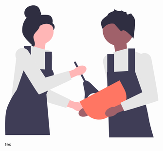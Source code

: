 <svg xmlns="http://www.w3.org/2000/svg" width="713.52567" height="614.00006" viewBox="0 0 713.52567 614.00006" xmlns:xlink="http://www.w3.org/1999/xlink"><g><path id="uuid-25964adc-e6e4-4b9a-b8ec-929b0c1831fb-377" d="m347.87323,451.90152c16.98547,5.29892,28.0195,18.35818,24.64548,29.1673-3.37405,10.80911-19.87653,15.27332-36.86734,9.97025-6.81619-2.02527-13.04828-5.65344-18.1748-10.58099l-71.68465-23.36063,11.67949-33.40585,69.42838,26.57608c7.02133-1.13821,14.21317-.578,20.97348,1.63382l-.00003.00003Z" fill="#ffb6b6"/><path d="m194.30498,206.79003h-.00006c-17.0927-2.02448-32.8309,9.528-36.01506,26.44307-11.35732,60.33289-35.47932,190.79974-32.30268,193.97641,4.13558,4.13559,158.53068,49.62698,158.53068,49.62698l17.92087-38.59879-102.01105-49.62698,22.37239-144.3019c2.84016-18.31905-10.08585-35.33842-28.49509-37.51881v.00002Z" fill="#e6e6e6"/></g><g><path id="uuid-a5d71dbf-4b88-4e86-8463-d776047f9b39-378" d="m380.31247,514.65845c-16.57343,6.47351-33.34772,3.16943-37.46579-7.37866s5.97897-24.34344,22.55917-30.81708c6.58765-2.67679,13.72052-3.73706,20.80191-3.09204l70.56866-26.54187,11.74945,33.38129-70.81561,22.62152c-4.77151,5.27515-10.73724,9.33063-17.39777,11.82684h-.00003Z" fill="#a0616a"/><path d="m482.07956,228.14661h.00006c16.918-3.16853,33.39694,7.3002,37.71066,23.96306,15.38605,59.4333,48.22101,187.98421,45.26501,191.36714-3.84833,4.40414-154.83734,60.16818-154.83734,60.16818l-20.47421-37.30722,98.4455-56.37003-32.01898-142.47226c-4.06479-18.08678,7.68829-35.93631,25.90939-39.34889l-.00009.00002Z" fill="#e6e6e6"/></g><polygon points="182.19685 215.45674 190.60481 162.90703 133.85113 139.78516 125.44317 219.66072 182.19685 215.45674" fill="#ffb6b6"/><polygon points="513.66339 223.72791 505.25546 171.17821 562.00915 148.05634 570.41711 227.93189 513.66339 223.72791" fill="#a0616a"/><g><circle cx="167.85481" cy="121.92467" r="57.8752" fill="#ffb6b6"/><path d="m163.23585,44.11551c1.67468.97758,3.91788-.50148,4.45485-2.36477s-.08853-3.84161-.70883-5.67885l-3.12267-9.24891c-2.21466-6.55954-4.56517-13.34829-9.36159-18.34095C147.25819.94643,135.75307-.9706,125.39614.41822c-13.30033,1.78351-26.42318,8.9855-32.60744,20.89493-6.18426,11.90943-3.55139,28.52735,7.62317,35.95763-15.92619,18.25407-21.47782,38.5976-20.60124,62.80681s27.2587,46.48959,44.46336,63.54404c3.84212-2.32903,7.33504-13.2439,5.22223-17.20903-2.1128-3.96513.91437-8.55885-1.70228-12.21117-2.61665-3.65231-4.8058,2.16325-2.16043-1.46831,1.66927-2.29158-4.84585-7.56354-2.36458-8.93507,12.00146-6.63399,15.99306-21.5933,23.53075-33.04879,9.09186-13.81745,24.65257-23.17476,41.11992-24.72714,9.07129-.85515,18.65257.6937,26.08797,5.96006s12.24902,14.67727,10.52483,23.62416c4.46538-4.53399,6.68816-11.17856,5.84978-17.48679s-4.7195-12.14158-10.21411-15.35187c3.34096-11.04836.47887-23.7572-7.27567-32.3068-7.75452-8.5496-39.21107-7.09344-50.53209-4.84334" fill="#2f2e41"/><path d="m161.47775,86.35749c-14.99432,1.61864-25.82066,14.60707-34.9626,26.60187-5.2692,6.91353-10.78864,14.54836-10.65635,23.23995.13374,8.78745,6.00904,16.32458,8.81694,24.6524,4.58959,13.61208.1165,29.80731-10.80879,39.13422,10.79542,2.04855,22.46555-6.04584,24.32919-16.87471,2.16949-12.60612-7.38655-24.77298-6.25481-37.51428.99709-11.22523,9.84303-19.86437,17.36342-28.25745,7.52039-8.39308,14.58333-19.53049,11.12357-30.25569" fill="#2f2e41"/></g><path d="m188.75362,206.64507l-65.52348-17.92085-67.54786,27.57056-28.94908,228.8356,165.42333,5.5141v-36.91089s28.94908-36.15106,23.43497-88.53513l-5.51411-52.38406-21.32376-66.16933Z" fill="#e6e6e6"/><path d="m219.0378,299.69568l-129.5816-6.89264-35.15246,99.94327S10.88012,452.71225,3.98748,496.82517c-6.89264,44.11295-2.75706,106.14664-2.75706,106.14664h207.45214l-16.52605-189.23822s38.58249-83.71027,34.11043-98.18481c-4.47208-14.47455-7.22913-15.85306-7.22913-15.85306l-.00002-.00003Z" fill="#3f3d56"/><rect x="88.07767" y="189.41347" width="31.70614" height="117.17485" fill="#3f3d56"/><rect x="185.95312" y="215.6055" width="31.70615" height="96.49695" fill="#3f3d56"/><path d="m504.34961,217.6733l65.5235-17.92085,67.54785,27.57056,28.9491,228.8356-165.42334,5.5141v-36.91089s-16.92203-37.73605-.68927-87.84586c15.85309-48.93774-17.2316-53.0733-17.2316-53.0733l21.32376-66.16933v-.00003Z" fill="#e6e6e6"/><path d="m474.06543,310.72391l129.5816-6.89264,35.15247,99.94327s21.36719,68.23712,28.25983,112.35004,24.81348,97.87549,24.81348,97.87549h-207.45215l-6.21967-181.96564-4.13559-121.31042.00003-.00009Z" fill="#3f3d56"/><rect x="573.31946" y="200.44168" width="31.70612" height="117.17484" fill="#3f3d56"/><rect x="475.44397" y="226.63376" width="31.70615" height="96.49692" fill="#3f3d56"/><circle cx="526.48047" cy="115.35628" r="72.48663" fill="#a0616a"/><path d="m597.77972,154.67856s-35.0697-42.08368-49.09766-38.57671-5.26044,8.76743-5.26044,8.76743l-35.06973-38.57671s-28.05579-10.52092-54.35809,22.79533c0,0-15.78137-28.05579,0-43.83717,15.78137-15.78138,21.04184-14.02789,24.5488-22.79533,3.50696-8.76743,28.05579-15.78138,28.05579-15.78138,0,0-1.40833-12.61958,6.30981-6.30979,7.71808,6.30979,26.99268,6.30979,26.99268,6.30979,0,0,.11047-7.01395,7.95282,0s16.6098,3.50697,16.6098,3.50697c0,0,0,12.13634,6.13721,12.20537s16.65814-8.6984,18.41162-1.68445,14.02789,10.52092,15.78137,31.56276-7.01398,82.41389-7.01398,82.41389Z" fill="#2f2e41"/><g><path d="m328.94202,262.86866l56.12152,106.095-7.69296,4.0694-56.12152-106.095c-.81461-1.54001-.22571-3.45166,1.3143-4.26627l2.1124-1.1174c1.54001-.81461,3.45166-.22571,4.26627,1.3143v-.00003Z" fill="#3f3d56"/><path d="m422.44043,409.05951c-14.2782-3.68146-29.21545,2.83707-36.38034,15.72446-8.97168,16.1373-19.22116,29.37582-15.789-2.17569,3.77844-34.73483-16.59909-62.78934-.58472-71.26053,16.0144-8.47119,32.55023,17.2739,58.57797,40.58359,24.12268,21.60361,10.2121,21.26285-5.82388,17.12814l-.00003.00003Z" fill="#3f3d56"/></g><g><path id="uuid-cca3ea91-4b8f-4d88-9418-fea0098b5ff4-379" d="m339.79602,284.33167c16.18549-7.39023,33.11832-5.02933,37.81979,5.27197,4.70151,10.30133-4.60828,24.63968-20.80051,32.0304-6.42764,3.04099-13.49008,4.4985-20.59644,4.25049l-68.974,30.44666-13.59779-32.672,69.43977-26.54626c4.46906-5.53372,10.19864-9.91644,16.70917-12.78122v-.00003Z" fill="#ffb6b6"/><path d="m61.84531,204.29254l-.00005.00005c-14.0799,9.90024-18.08976,29.0071-9.17169,43.72871,31.80911,52.50931,100.92059,165.76599,105.40634,166.01147,5.83986.31961,151.17784-68.84827,151.17784-68.84827l-12.41574-40.70471-109.0882,31.12646-79.64805-122.39177c-10.11128-15.53757-31.09605-19.58478-46.26045-8.922,0,0,0,.00005,0,.00005Z" fill="#e6e6e6"/></g><path d="m346.69339,447.26795l186.43765-98.62067,22.88647,43.26581c19.74213,37.32156,5.46991,83.65002-31.85168,103.39218l-51.19373,27.08017c-37.32156,19.74213-83.65005,5.46985-103.39218-31.85172l-22.88651-43.26581h0v.00003h-.00003Z" fill="#ff7663"/><path id="uuid-f7f7485f-a1d4-48b6-9f93-907c0610bac7-380" d="m504.6488,513.56c-16.18442,7.39258-33.11755,5.03418-37.82056-5.26645s4.60468-24.64035,20.79584-32.03342c6.42719-3.04193,13.48941-4.50046,20.59583-4.25348l68.96954-30.4567,13.60254,32.67001-69.43591,26.55637c-4.46826,5.53439-10.1972,9.91794-16.70731,12.78366h.00003Z" fill="#a0616a"/><path d="m644.92218,221.95383h.00006c17.09271-2.02448,32.83087,9.528,36.01508,26.44307,11.3573,60.3329,35.47931,190.79976,32.30267,193.97639-4.13556,4.13559-158.5307,49.62701-158.5307,49.62701l-17.92084-38.59879,102.01105-49.62698-22.37238-144.30188c-2.84015-18.31905,10.08588-35.33842,28.49506-37.51881v-.00002Z" fill="#e6e6e6"/></svg>

tes
